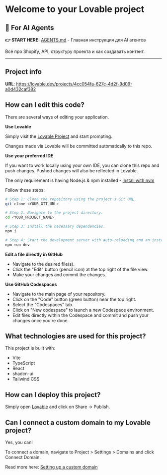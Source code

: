 # Welcome to your Lovable project

## 🤖 For AI Agents

**👉 START HERE:** [AGENTS.md](./AGENTS.md) - Главная инструкция для AI агентов

Всё про Shopify, API, структуру проекта и как создавать контент.

---

## Project info

**URL**: https://lovable.dev/projects/4cc054fa-627c-4d2f-9d09-a0d432caf382

## How can I edit this code?

There are several ways of editing your application.

**Use Lovable**

Simply visit the [Lovable Project](https://lovable.dev/projects/4cc054fa-627c-4d2f-9d09-a0d432caf382) and start prompting.

Changes made via Lovable will be committed automatically to this repo.

**Use your preferred IDE**

If you want to work locally using your own IDE, you can clone this repo and push changes. Pushed changes will also be reflected in Lovable.

The only requirement is having Node.js & npm installed - [install with nvm](https://github.com/nvm-sh/nvm#installing-and-updating)

Follow these steps:

```sh
# Step 1: Clone the repository using the project's Git URL.
git clone <YOUR_GIT_URL>

# Step 2: Navigate to the project directory.
cd <YOUR_PROJECT_NAME>

# Step 3: Install the necessary dependencies.
npm i

# Step 4: Start the development server with auto-reloading and an instant preview.
npm run dev
```

**Edit a file directly in GitHub**

- Navigate to the desired file(s).
- Click the "Edit" button (pencil icon) at the top right of the file view.
- Make your changes and commit the changes.

**Use GitHub Codespaces**

- Navigate to the main page of your repository.
- Click on the "Code" button (green button) near the top right.
- Select the "Codespaces" tab.
- Click on "New codespace" to launch a new Codespace environment.
- Edit files directly within the Codespace and commit and push your changes once you're done.

## What technologies are used for this project?

This project is built with:

- Vite
- TypeScript
- React
- shadcn-ui
- Tailwind CSS

## How can I deploy this project?

Simply open [Lovable](https://lovable.dev/projects/4cc054fa-627c-4d2f-9d09-a0d432caf382) and click on Share -> Publish.

## Can I connect a custom domain to my Lovable project?

Yes, you can!

To connect a domain, navigate to Project > Settings > Domains and click Connect Domain.

Read more here: [Setting up a custom domain](https://docs.lovable.dev/features/custom-domain#custom-domain)
